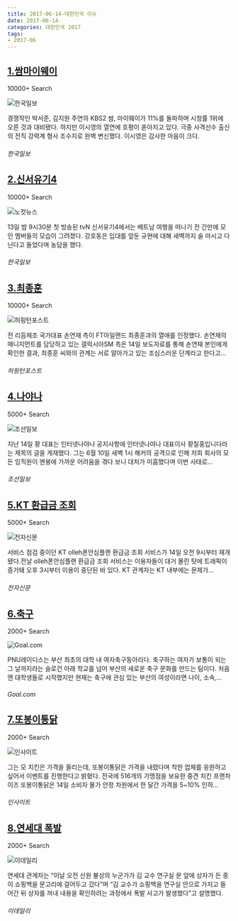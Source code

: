 ```yaml
---
title: 2017-06-14-대한민국 이슈
date: 2017-06-14-
categories: 대한민국 2017
tags: 
- 2017-06
---
```


[1.쌈마이웨이](http://www.hankookilbo.com/v/f58748e79a8cfb4b10bf31e39eb9be40)
--

10000+ Search

![한국일보](http://t0.gstatic.com/images?q=tbn:ANd9GcRL4OF96myolZ3jWJiWQmqHn3WKQvRu6aIZ8BjQuHBg1zcGX9ZD73Kq6BcWSXTuDlw-jjZ5NqOR)

경쟁작인 박서준, 김지원 주연의 KBS2 쌈, 마이웨이가 11%를 돌파하며 시청률 1위에 오른 것과 대비됐다. 하지만 이시영의 열연에 호평이 쏟아지고 있다. 극중 사격선수 출신의 전직 강력계 형사 조수지로 완벽 변신했다. 이시영은 감사한 마음이 크다.
###### 한국일보

[2.신서유기4](http://www.hankookilbo.com/v/c8b2e24005727e0bc8b2e24005727e0b)
--

10000+ Search

![노컷뉴스](http://t2.gstatic.com/images?q=tbn:ANd9GcRjKz1gd0YGv3io6X8YjD-X3nVLur8-CIjaf9JCmbu5cYfrXyMWUAJgLe5yXTxpr6sC8RqtEvHo)

13일 밤 9시30분 첫 방송된 tvN 신서유기4에서는 베트남 여행을 떠나기 전 간만에 모인 멤버들의 모습이 그려졌다. 강호동은 입대를 앞둔 규현에 대해 새벽까지 술 마시고 다닌다고 들었다며 농담을 했다.
###### 한국일보

[3.최종훈](http://www.huffingtonpost.kr/2017/06/14/story_n_17088730.html)
--

10000+ Search

![허핑턴포스트](http://t2.gstatic.com/images?q=tbn:ANd9GcSDFmBgtAB91DEUh4cWRD13WZqx-jIhfPjKHxn2Xy-TYJFNIKCtiptxuWTfEvoiSuFAmn61NAmT)

전 리듬체조 국가대표 손연재 측이 FT아일랜드 최종훈과의 열애를 인정했다. 손연재의 매니지먼트를 담당하고 있는 갤럭시아SM 측은 14일 보도자료를 통해 손연재 본인에게 확인한 결과, 최종훈 씨와의 관계는 서로 알아가고 있는 조심스러운 단계라고 한다고...
###### 허핑턴포스트

[4.나야나](http://news.chosun.com/site/data/html_dir/2017/06/15/2017061501459.html)
--

5000+ Search

![조선일보](http://t1.gstatic.com/images?q=tbn:ANd9GcSOCfqmWsFfaGBX903GODPlDAGkjDDJKSN7wvjEEg-gFCH5ItN4lgWcbjX4TofyZwbLYEMz1jfx)

지난 14일 황 대표는 인터넷나야나 공지사항에 인터넷나야나 대표이사 황칠홍입니다라는 제목의 글을 게재했다. 그는 6월 10일 새벽 1시 해커의 공격으로 인해 저희 회사의 모든 임직원이 멘붕에 가까운 어려움을 겪다 보니 대처가 미흡했다며 이번 사태로...
###### 조선일보

[5.KT 환급금 조회](http://www.etnews.com/20170614000078)
--

5000+ Search

![전자신문](http://t1.gstatic.com/images?q=tbn:ANd9GcQt40GIeUCFG4LZqGhbXZ8FvoRJ9YVO0W70ahjXMlnQpl6iS3v0qCDNqdydQ5u5HuG2J0dqPjpq)

서비스 점검 중이던 KT olleh폰안심플랜 환급금 조회 서비스가 14일 오전 9시부터 재개됐다.전날 olleh폰안심플랜 환급금 조회 서비스는 이용자들이 대거 몰린 탓에 트래픽이 증가돼 오후 3시부터 이용이 중단된 바 있다. KT 관계자는 KT 내부에는 문제가...
###### 전자신문

[6.축구](http://www.goal.com/kr/news/132/all-news/2017/06/15/36376212/%EC%B6%95%EA%B5%AC-%ED%95%98%EB%8A%94-%EC%97%AC%EC%9E%90%EB%93%A4-%EC%B6%95%EA%B5%AC-%EC%95%84%EB%8A%94-k%EB%A6%AC%EA%B1%B0%EB%A5%BC-%EB%A7%8C%EB%82%98%EB%8B%A4)
--

2000+ Search

![Goal.com](http://t0.gstatic.com/images?q=tbn:ANd9GcQj_H8PUm_ozI-WMcvbEelIp0n1vVvJ5sY3RukrxRkysnTgDdjZ4j6pcBBBtWEFZHseJLd_p0mR)

PNU레이디스는 부산 최초의 대학 내 여자축구동아리다. 축구하는 여자가 보통이 되는 그 날까지라는 슬로건 아래 학교를 넘어 부산의 새로운 축구 문화를 만드는 팀이다. 처음엔 대학생들로 시작했지만 현재는 축구에 관심 있는 부산의 여성이라면 나이, 소속,...
###### Goal.com

[7.또봉이통닭](http://www.insight.co.kr/newsRead.php?ArtNo=109490)
--

2000+ Search

![인사이트](http://t2.gstatic.com/images?q=tbn:ANd9GcSH6iJvrQ3ltPxWShX5VGbxzwvTf64A9_jix69cDrN8-QJoTZwh_FG4ma6p1FfNqOr6_bRuTLUm)

그는 모 치킨은 가격을 올리는데, 또봉이통닭은 가격을 내렸다며 착한 업체를 응원하고 싶어서 이벤트를 진행한다고 밝혔다. 전국에 516개의 가맹점을 보유한 중견 치킨 프랜차이즈 또봉이통닭은 14일 소비자 물가 안정 차원에서 한 달간 가격을 5~10% 인하...
###### 인사이트

[8.연세대 폭발](http://www.edaily.co.kr/news/newspath.asp?newsid=04454246615961392)
--

2000+ Search

![이데일리](http://t0.gstatic.com/images?q=tbn:ANd9GcQ9JRH57iOBrpvT5RHOZzCc1D1BcRAcLn2oaOxSAybSChKjaHYHxy4VfUem3IauLRhBGByWMEr7)

연세대 관계자는 “이날 오전 신원 불상의 누군가가 김 교수 연구실 문 앞에 상자가 든 종이 쇼핑백을 문고리에 걸어두고 갔다”며 “김 교수가 쇼핑백을 연구실 안으로 가지고 들어간 뒤 상자를 꺼내 내용을 확인하려는 과정에서 폭발 사고가 발생했다”고 설명했다.
###### 이데일리

